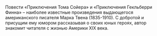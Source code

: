 <!--2016-12-17 21:58:02-->
Повести «Приключения Тома Сойера» и «Приключения Гекльберри Финна» – наиболее известные произведения выдающегося американского писателя Марка Твена (1835-1910).
С добротой и присущим ему юмором рассказывая о своих юных героях, автор знакомит читателя с жизнью Америки XIX века.